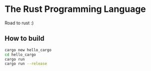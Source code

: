 # The Rust Programming Language

Road to rust :)

## How to build

``` bash
cargo new hello_cargo
cd hello_cargo
cargo run
cargo run --release
```
